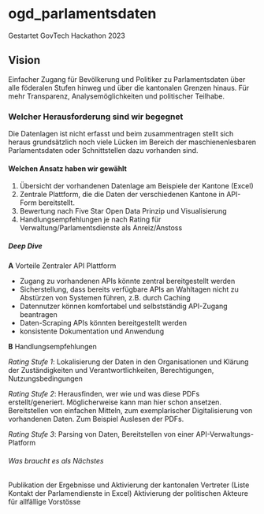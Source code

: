 # ogd_parlamentsdaten
Gestartet GovTech Hackathon 2023

## Vision
Einfacher Zugang für Bevölkerung und Politiker zu Parlamentsdaten über alle föderalen Stufen hinweg und über die kantonalen Grenzen hinaus. Für mehr Transparenz, Analysemöglichkeiten und politischer Teilhabe. 

### Welcher Herausforderung sind wir begegnet
Die Datenlagen ist nicht erfasst und beim zusammentragen stellt sich heraus grundsätzlich noch viele Lücken im Bereich der maschienenlesbaren Parlamentsdaten oder Schnittstellen dazu vorhanden sind. 

#### Welchen Ansatz haben wir gewählt
1. Übersicht der vorhandenen Datenlage am Beispiele der Kantone (Excel)
2. Zentrale Plattform, die die Daten der verschiedenen Kantone in API-Form bereitstellt.
3. Bewertung nach Five Star Open Data Prinzip und Visualisierung
4. Handlungsempfehlungen je nach Rating für Verwaltung/Parlamentsdienste als Anreiz/Anstoss


##### Deep Dive 
**A** Vorteile Zentraler API Plattform
- Zugang zu vorhandenen APIs könnte zentral bereitgestellt werden
- Sicherstellung, dass bereits verfügbare APIs an Wahltagen nicht zu Abstürzen von Systemen führen, z.B. durch Caching
- Datennutzer können komfortabel und selbstständig API-Zugang beantragen
- Daten-Scraping APIs könnten bereitgestellt werden
- konsistente Dokumentation und Anwendung

**B** Handlungsempfehlungen

_Rating Stufe 1_: 
Lokalisierung der Daten in den Organisationen und Klärung der Zuständigkeiten und Verantwortlichkeiten, Berechtigungen, Nutzungsbedingungen
                
_Rating Stufe 2_:
Herausfinden, wer wie und was diese PDFs erstellt/generiert. Möglicherweise kann man hier schon ansetzen. Bereitstellen von einfachen Mitteln, zum exemplarischer Digitalisierung von vorhandenen Daten. Zum Beispiel Auslesen der PDFs. 

_Rating Stufe 3_: Parsing von Daten, Bereitstellen von einer API-Verwaltungs-Platform

###### Was braucht es als Nächstes
Publikation der Ergebnisse und Aktivierung der kantonalen Vertreter (Liste Kontakt der Parlamendienste in Excel)
Aktivierung der politischen Akteure für allfällige Vorstösse


